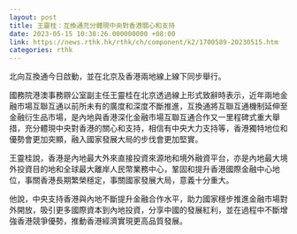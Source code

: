 ```yaml
---
layout: post
title: 王靈桂：互換通充分體現中央對香港關心和支持
date: 2023-05-15 10:38:26.000000000 +08:00
link: https://news.rthk.hk/rthk/ch/component/k2/1700589-20230515.htm
categories: rthk
---
```


北向互換通今日啟動，並在北京及香港兩地線上線下同步舉行。

國務院港澳事務辧公室副主任王靈桂在北京透過線上形式致辭時表示，近年兩地金融市場互聯互通以前所未有的廣度和深度不斷推進，互換通將互聯互通機制延伸至金融衍生品市場，是內地與香港深化金融市場互聯互通合作又一里程碑式重大舉措，充分體現中央對香港的關心和支持，相信有中央大力支持等，香港獨特地位和優勢會更加突顯，融入國家發展大局的步伐會更加堅實。

王靈桂說，香港是內地最大外來直接投資來源地和境外融資平台，亦是內地最大境外投資目的地和全球最大離岸人民幣業務中心，鞏固和提升香港國際金融中心地位，事關香港長期繁榮穩定，事關國家發展大局，意義十分重大。

他說，中央支持香港與內地不斷提升金融合作水平，助力國家穩步推進金融市場對外開放，吸引更多國際資本到內地投資，分享中國的發展紅利，並在過程中不斷增強香港競爭優勢，推動香港經濟實現更高品質發展。
